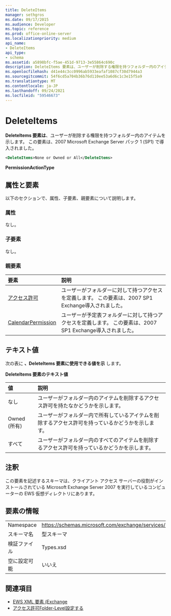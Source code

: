 ```yaml
---
title: DeleteItems
manager: sethgros
ms.date: 09/17/2015
ms.audience: Developer
ms.topic: reference
ms.prod: office-online-server
ms.localizationpriority: medium
api_name:
- DeleteItems
api_type:
- schema
ms.assetid: a5898bfc-f5ae-451d-9713-3e55864c690c
description: DeleteItems 要素は、ユーザーが削除する権限を持つフォルダー内のアイテムを示します。 この要素は、2007 Microsoft Exchange Server パック 1 (SP1) で導入されました。
ms.openlocfilehash: d41e44c3cc0996ab5933eafaf1087cf30d7944a3
ms.sourcegitcommit: 54f6cd5a704b36b76d110ee53a6d6c1c3e15f5a9
ms.translationtype: MT
ms.contentlocale: ja-JP
ms.lasthandoff: 09/24/2021
ms.locfileid: "59546673"
---
```

# <a name="deleteitems"></a>DeleteItems

**DeleteItems 要素は**、ユーザーが削除する権限を持つフォルダー内のアイテムを示します。 この要素は、2007 Microsoft Exchange Server パック 1 (SP1) で導入されました。 
  
```xml
<DeleteItems>None or Owned or All</DeleteItems>
```

 **PermissionActionType**
## <a name="attributes-and-elements"></a>属性と要素

以下のセクションで、属性、子要素、親要素について説明します。
  
### <a name="attributes"></a>属性

なし。
  
### <a name="child-elements"></a>子要素

なし。
  
### <a name="parent-elements"></a>親要素

|**要素**|**説明**|
|:-----|:-----|
|[アクセス許可](permission.md) <br/> |ユーザーがフォルダーに対して持つアクセスを定義します。 この要素は、2007 SP1 Exchange導入されました。  <br/> |
|[CalendarPermission](calendarpermission.md) <br/> |ユーザーが予定表フォルダーに対して持つアクセスを定義します。 この要素は、2007 SP1 Exchange導入されました。  <br/> |
   
## <a name="text-value"></a>テキスト値

次の表に **、DeleteItems 要素に使用できる値を示** します。 
  
**DeleteItems 要素のテキスト値**

|**値**|**説明**|
|:-----|:-----|
|なし  <br/> |ユーザーがフォルダー内のアイテムを削除するアクセス許可を持たなかどうかを示します。  <br/> |
|Owned (所有)  <br/> |ユーザーがフォルダー内で所有しているアイテムを削除するアクセス許可を持っているかどうかを示します。  <br/> |
|すべて  <br/> |ユーザーがフォルダー内のすべてのアイテムを削除するアクセス許可を持っているかどうかを示します。  <br/> |
   
## <a name="remarks"></a>注釈

この要素を記述するスキーマは、クライアント アクセス サーバーの役割がインストールされている Microsoft Exchange Server 2007 を実行しているコンピューターの EWS 仮想ディレクトリにあります。
  
## <a name="element-information"></a>要素の情報

|||
|:-----|:-----|
|Namespace  <br/> |https://schemas.microsoft.com/exchange/services/2006/types  <br/> |
|スキーマ名  <br/> |型スキーマ  <br/> |
|検証ファイル  <br/> |Types.xsd  <br/> |
|空に設定可能  <br/> |いいえ  <br/> |
   
## <a name="see-also"></a>関連項目

- [EWS XML 要素 (Exchange](ews-xml-elements-in-exchange.md)
- [アクセス許可Folder-Level設定する](https://msdn.microsoft.com/library/c7530e86-5112-401c-b10a-9c054ae59f07%28Office.15%29.aspx)

